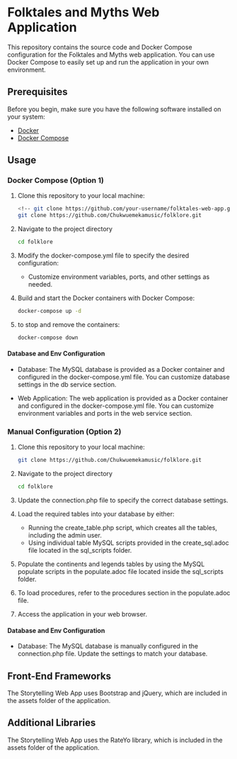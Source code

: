 # Folktales and Myths Web Application

This repository contains the source code and Docker Compose configuration for the Folktales and Myths web application. You can use Docker Compose to easily set up and run the application in your own environment.

## Prerequisites

Before you begin, make sure you have the following software installed on your system:

- [Docker](https://docs.docker.com/get-docker/)
- [Docker Compose](https://docs.docker.com/compose/install/)

## Usage

### Docker Compose (Option 1)

1. Clone this repository to your local machine:

   ```bash
   <!-- git clone https://github.com/your-username/folktales-web-app.git -->
   git clone https://github.com/Chukwuemekamusic/folklore.git
   ```

2. Navigate to the project directory
    ```bash
    cd folklore
    ```
    
3. Modify the docker-compose.yml file to specify the desired configuration:
    - Customize environment variables, ports, and other settings as needed.

4. Build and start the Docker containers with Docker Compose:
    ```bash
    docker-compose up -d
    ```

5. to stop and remove the containers:
   ```bash
   docker-compose down
   ``` 

#### Database and Env Configuration
- Database: The MySQL database is provided as a Docker container and configured in the docker-compose.yml file. You can customize database settings in the db service section.

- Web Application: The web application is provided as a Docker container and configured in the docker-compose.yml file. You can customize environment variables and ports in the web service section.

### Manual Configuration (Option 2)

1. Clone this repository to your local machine:

   ```bash
   git clone https://github.com/Chukwuemekamusic/folklore.git
   ```

2. Navigate to the project directory
    ```bash
    cd folklore
    ```

3. Update the connection.php file to specify the correct database settings.

4. Load the required tables into your database by either:

    - Running the create_table.php script, which creates all the tables, including the admin user.
    - Using individual table MySQL scripts provided in the create_sql.adoc file located in the sql_scripts folder.
5. Populate the continents and legends tables by using the MySQL populate scripts in the populate.adoc file located inside the sql_scripts folder.

6. To load procedures, refer to the procedures section in the populate.adoc file.

7. Access the application in your web browser.

#### Database and Env Configuration
- Database: The MySQL database is manually configured in the connection.php file. Update the settings to match your database.


## Front-End Frameworks

The Storytelling Web App uses Bootstrap and jQuery, which are included in the assets folder of the application.

## Additional Libraries

The Storytelling Web App uses the RateYo library, which is included in the assets folder of the application.
